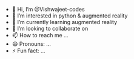 - 👋 Hi, I’m @Vishwajeet-codes
- 👀 I’m interested in python & augmented reality
- 🌱 I’m currently learning augmented reality
- 💞️ I’m looking to collaborate on 
- 📫 How to reach me ...
- 😄 Pronouns: ...
- ⚡ Fun fact: ...

<!---
Vishwajeet-codes/Vishwajeet-codes is a ✨ special ✨ repository because its `README.md` (this file) appears on your GitHub profile.
You can click the Preview link to take a look at your changes.
--->
